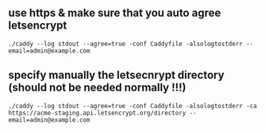
## use https & make sure that you auto agree letsencrypt

```
./caddy --log stdout --agree=true -conf Caddyfile -alsologtostderr --email=admin@example.com
```

## specify manually the letsecnrypt directory (should not be needed normally !!!)

```
./caddy --log stdout --agree=true -conf Caddyfile -alsologtostderr -ca https://acme-staging.api.letsencrypt.org/directory --email=admin@example.com
```
